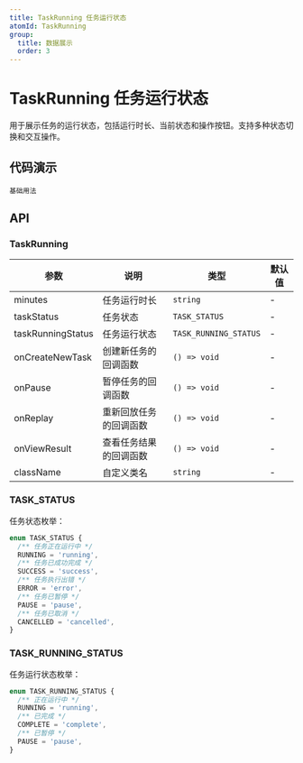 ```yaml
---
title: TaskRunning 任务运行状态
atomId: TaskRunning
group:
  title: 数据展示
  order: 3
---
```


# TaskRunning 任务运行状态

用于展示任务的运行状态，包括运行时长、当前状态和操作按钮。支持多种状态切换和交互操作。

## 代码演示

<code src="../demos/task-running.tsx">基础用法</code>

## API

### TaskRunning

| 参数              | 说明                   | 类型                  | 默认值 |
| ----------------- | ---------------------- | --------------------- | ------ |
| minutes           | 任务运行时长           | `string`              | -      |
| taskStatus        | 任务状态               | `TASK_STATUS`         | -      |
| taskRunningStatus | 任务运行状态           | `TASK_RUNNING_STATUS` | -      |
| onCreateNewTask   | 创建新任务的回调函数   | `() => void`          | -      |
| onPause           | 暂停任务的回调函数     | `() => void`          | -      |
| onReplay          | 重新回放任务的回调函数 | `() => void`          | -      |
| onViewResult      | 查看任务结果的回调函数 | `() => void`          | -      |
| className         | 自定义类名             | `string`              | -      |

### TASK_STATUS

任务状态枚举：

```typescript
enum TASK_STATUS {
  /** 任务正在运行中 */
  RUNNING = 'running',
  /** 任务已成功完成 */
  SUCCESS = 'success',
  /** 任务执行出错 */
  ERROR = 'error',
  /** 任务已暂停 */
  PAUSE = 'pause',
  /** 任务已取消 */
  CANCELLED = 'cancelled',
}
```

### TASK_RUNNING_STATUS

任务运行状态枚举：

```typescript
enum TASK_RUNNING_STATUS {
  /** 正在运行中 */
  RUNNING = 'running',
  /** 已完成 */
  COMPLETE = 'complete',
  /** 已暂停 */
  PAUSE = 'pause',
}
```
